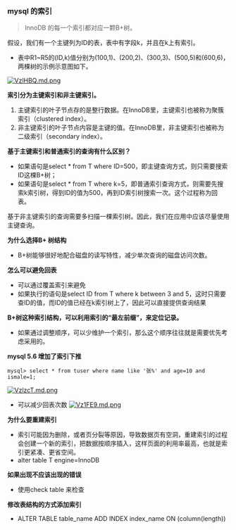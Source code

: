 ### mysql 的索引
> InnoDB 的每一个索引都对应一颗B+树。

假设，我们有一个主键列为ID的表，表中有字段k，并且在k上有索引。
* 表中R1~R5的(ID,k)值分别为(100,1)、(200,2)、(300,3)、(500,5)和(600,6)，两棵树的示例示意图如下。

[![VzlHBQ.md.png](https://s2.ax1x.com/2019/06/21/VzlHBQ.md.png)](https://imgchr.com/i/VzlHBQ)

**索引分为主键索引和非主键索引。**
1. 主键索引的叶子节点存的是整行数据。在InnoDB里，主键索引也被称为聚簇索引（clustered index）。
2. 非主键索引的叶子节点内容是主键的值。在InnoDB里，非主键索引也被称为二级索引（secondary index）。

**基于主键索引和普通索引的查询有什么区别？**
* 如果语句是select * from T where ID=500，即主键查询方式，则只需要搜索ID这棵B+树；
* 如果语句是select * from T where k=5，即普通索引查询方式，则需要先搜索k索引树，得到ID的值为500，再到ID索引树搜索一次。这个过程称为回表。

基于非主键索引的查询需要多扫描一棵索引树。因此，我们在应用中应该尽量使用主键查询。

**为什么选择B+ 树结构**
* B+树能够很好地配合磁盘的读写特性，减少单次查询的磁盘访问次数。

**怎么可以避免回表**
* 可以通过覆盖索引来避免
* 如果执行的语句是select ID from T where k between 3 and 5，这时只需要查ID的值，而ID的值已经在k索引树上了，因此可以直接提供查询结果

**B+树这种索引结构，可以利用索引的“最左前缀”，来定位记录。**
* 如果通过调整顺序，可以少维护一个索引，那么这个顺序往往就是需要优先考虑采用的。

**mysql 5.6 增加了索引下推**

```
mysql> select * from tuser where name like '张%' and age=10 and ismale=1;
```

[![VzlzcT.md.png](https://s2.ax1x.com/2019/06/21/VzlzcT.md.png)](https://imgchr.com/i/VzlzcT)
* 可以减少回表次数
[![Vz1FE9.md.png](https://s2.ax1x.com/2019/06/21/Vz1FE9.md.png)](https://imgchr.com/i/Vz1FE9)

**为什么要重建索引**
* 索引可能因为删除，或者页分裂等原因，导致数据页有空洞，重建索引的过程会创建一个新的索引，把数据按顺序插入，这样页面的利用率最高，也就是索引更紧凑、更省空间。
* alter table T engine=InnoDB

**如果出现不应该出现的错误**

* 使用check table 来检查

**修改表结构的方式添加索引**

* ALTER TABLE table_name ADD INDEX index_name ON (column(length))

